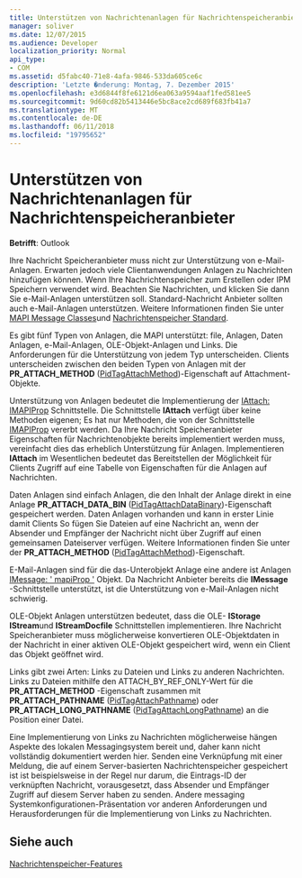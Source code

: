 ```yaml
---
title: Unterstützen von Nachrichtenanlagen für Nachrichtenspeicheranbieter
manager: soliver
ms.date: 12/07/2015
ms.audience: Developer
localization_priority: Normal
api_type:
- COM
ms.assetid: d5fabc40-71e8-4afa-9846-533da605ce6c
description: 'Letzte �nderung: Montag, 7. Dezember 2015'
ms.openlocfilehash: e3d6844f8fe6121d6ea063a9594aaf1fed581ee5
ms.sourcegitcommit: 9d60cd82b5413446e5bc8ace2cd689f683fb41a7
ms.translationtype: MT
ms.contentlocale: de-DE
ms.lasthandoff: 06/11/2018
ms.locfileid: "19795652"
---
```

# <a name="supporting-message-attachments-for-message-store-providers"></a>Unterstützen von Nachrichtenanlagen für Nachrichtenspeicheranbieter

 
  
**Betrifft**: Outlook 
  
Ihre Nachricht Speicheranbieter muss nicht zur Unterstützung von e-Mail-Anlagen. Erwarten jedoch viele Clientanwendungen Anlagen zu Nachrichten hinzufügen können. Wenn Ihre Nachrichtenspeicher zum Erstellen oder IPM Speichern verwendet wird. Beachten Sie Nachrichten, und klicken Sie dann Sie e-Mail-Anlagen unterstützen soll. Standard-Nachricht Anbieter sollten auch e-Mail-Anlagen unterstützen. Weitere Informationen finden Sie unter [MAPI Message Classes](mapi-message-classes.md)und [Nachrichtenspeicher Standard](default-message-stores.md).
  
Es gibt fünf Typen von Anlagen, die MAPI unterstützt: file, Anlagen, Daten Anlagen, e-Mail-Anlagen, OLE-Objekt-Anlagen und Links. Die Anforderungen für die Unterstützung von jedem Typ unterscheiden. Clients unterscheiden zwischen den beiden Typen von Anlagen mit der **PR_ATTACH_METHOD** ([PidTagAttachMethod](pidtagattachmethod-canonical-property.md))-Eigenschaft auf Attachment-Objekte.
  
Unterstützung von Anlagen bedeutet die Implementierung der [IAttach: IMAPIProp](iattachimapiprop.md) Schnittstelle. Die Schnittstelle **IAttach** verfügt über keine Methoden eigenen; Es hat nur Methoden, die von der Schnittstelle [IMAPIProp](imapipropiunknown.md) vererbt werden. Da Ihre Nachricht Speicheranbieter Eigenschaften für Nachrichtenobjekte bereits implementiert werden muss, vereinfacht dies das erheblich Unterstützung für Anlagen. Implementieren **IAttach** im Wesentlichen bedeutet das Bereitstellen der Möglichkeit für Clients Zugriff auf eine Tabelle von Eigenschaften für die Anlagen auf Nachrichten. 
  
Daten Anlagen sind einfach Anlagen, die den Inhalt der Anlage direkt in eine Anlage **PR_ATTACH_DATA_BIN** ([PidTagAttachDataBinary](pidtagattachdatabinary-canonical-property.md))-Eigenschaft gespeichert werden. Daten Anlagen vorhanden und kann in erster Linie damit Clients So fügen Sie Dateien auf eine Nachricht an, wenn der Absender und Empfänger der Nachricht nicht über Zugriff auf einen gemeinsamen Dateiserver verfügen. Weitere Informationen finden Sie unter der **PR_ATTACH_METHOD** ([PidTagAttachMethod](pidtagattachmethod-canonical-property.md))-Eigenschaft.
  
E-Mail-Anlagen sind für die das-Unterobjekt Anlage eine andere ist Anlagen [IMessage: ' mapiProp '](imessageimapiprop.md) Objekt. Da Nachricht Anbieter bereits die **IMessage** -Schnittstelle unterstützt, ist die Unterstützung von e-Mail-Anlagen nicht schwierig. 
  
OLE-Objekt Anlagen unterstützen bedeutet, dass die OLE- **IStorage** **IStream**und **IStreamDocfile** Schnittstellen implementieren. Ihre Nachricht Speicheranbieter muss möglicherweise konvertieren OLE-Objektdaten in der Nachricht in einer aktiven OLE-Objekt gespeichert wird, wenn ein Client das Objekt geöffnet wird. 
  
Links gibt zwei Arten: Links zu Dateien und Links zu anderen Nachrichten. Links zu Dateien mithilfe den ATTACH_BY_REF_ONLY-Wert für die **PR_ATTACH_METHOD** -Eigenschaft zusammen mit **PR_ATTACH_PATHNAME** ([PidTagAttachPathname](pidtagattachpathname-canonical-property.md)) oder **PR_ATTACH_LONG_PATHNAME** ([PidTagAttachLongPathname](pidtagattachlongpathname-canonical-property.md)) an die Position einer Datei.
  
Eine Implementierung von Links zu Nachrichten möglicherweise hängen Aspekte des lokalen Messagingsystem bereit und, daher kann nicht vollständig dokumentiert werden hier. Senden eine Verknüpfung mit einer Meldung, die auf einem Server-basierten Nachrichtenspeicher gespeichert ist ist beispielsweise in der Regel nur darum, die Eintrags-ID der verknüpften Nachricht, vorausgesetzt, dass Absender und Empfänger Zugriff auf diesem Server haben zu senden. Andere messaging Systemkonfigurationen-Präsentation vor anderen Anforderungen und Herausforderungen für die Implementierung von Links zu Nachrichten.
  
## <a name="see-also"></a>Siehe auch



[Nachrichtenspeicher-Features](message-store-features.md)

